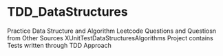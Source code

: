 # TDD_DataStructures

Practice Data Structure and Algorithm Leetcode Questions and Questiosn from Other Sources
XUnitTestDataStructuresAlgorithms Project contains Tests written through TDD Approach

